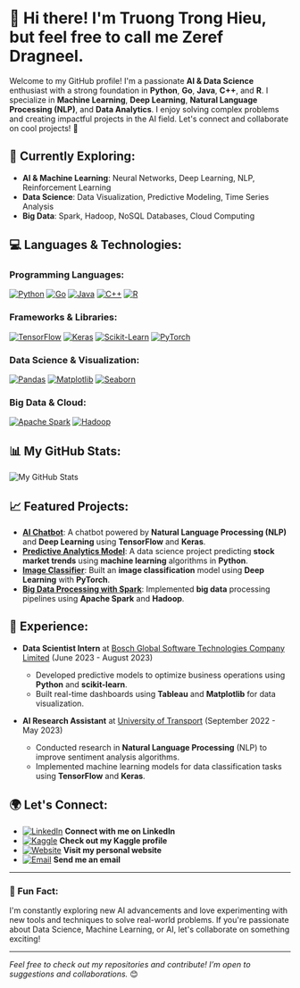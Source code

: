 # 👋 Hi there! I'm Truong Trong Hieu, but feel free to call me Zeref Dragneel.

Welcome to my GitHub profile! I'm a passionate **AI & Data Science** enthusiast with a strong foundation in **Python**, **Go**, **Java**, **C++**, and **R**. I specialize in **Machine Learning**, **Deep Learning**, **Natural Language Processing (NLP)**, and **Data Analytics**. I enjoy solving complex problems and creating impactful projects in the AI field. Let's connect and collaborate on cool projects! 🚀

## 🧠 Currently Exploring:
- **AI & Machine Learning**: Neural Networks, Deep Learning, NLP, Reinforcement Learning
- **Data Science**: Data Visualization, Predictive Modeling, Time Series Analysis
- **Big Data**: Spark, Hadoop, NoSQL Databases, Cloud Computing

## 💻 Languages & Technologies:
### **Programming Languages**:
[![Python](https://img.shields.io/badge/Python-3776AB?style=for-the-badge&logo=python&logoColor=white)](https://www.python.org/)
[![Go](https://img.shields.io/badge/Go-00ADD8?style=for-the-badge&logo=go&logoColor=white)](https://golang.org/)
[![Java](https://img.shields.io/badge/Java-007396?style=for-the-badge&logo=java&logoColor=white)](https://www.java.com/)
[![C++](https://img.shields.io/badge/C++-00599C?style=for-the-badge&logo=cplusplus&logoColor=white)](https://isocpp.org/)
[![R](https://img.shields.io/badge/R-276DC3?style=for-the-badge&logo=r&logoColor=white)](https://www.r-project.org/)

### **Frameworks & Libraries**:
[![TensorFlow](https://img.shields.io/badge/TensorFlow-FF6F00?style=for-the-badge&logo=tensorflow&logoColor=white)](https://www.tensorflow.org/)
[![Keras](https://img.shields.io/badge/Keras-D00000?style=for-the-badge&logo=keras&logoColor=white)](https://keras.io/)
[![Scikit-Learn](https://img.shields.io/badge/Scikit--Learn-F7931E?style=for-the-badge&logo=scikit-learn&logoColor=white)](https://scikit-learn.org/)
[![PyTorch](https://img.shields.io/badge/PyTorch-EE4C2C?style=for-the-badge&logo=pytorch&logoColor=white)](https://pytorch.org/)

### **Data Science & Visualization**:
[![Pandas](https://img.shields.io/badge/Pandas-150458?style=for-the-badge&logo=pandas&logoColor=white)](https://pandas.pydata.org/)
[![Matplotlib](https://img.shields.io/badge/Matplotlib-003C5A?style=for-the-badge&logo=matplotlib&logoColor=white)](https://matplotlib.org/)
[![Seaborn](https://img.shields.io/badge/Seaborn-9E6A88?style=for-the-badge&logo=seaborn&logoColor=white)](https://seaborn.pydata.org/)

### **Big Data & Cloud**:
[![Apache Spark](https://img.shields.io/badge/Apache_Spark-E25A1C?style=for-the-badge&logo=apache-spark&logoColor=white)](https://spark.apache.org/)
[![Hadoop](https://img.shields.io/badge/Hadoop-66CCFF?style=for-the-badge&logo=apache-hadoop&logoColor=white)](http://hadoop.apache.org/)

## 📊 My GitHub Stats:
![My GitHub Stats](https://github-readme-stats.vercel.app/api?username=YourGitHubUsername&show_icons=true&count_private=true&hide=prs&theme=tokyonight)

## 📈 Featured Projects:
- [**AI Chatbot**](https://github.com/YourGitHubUsername/ai-chatbot): A chatbot powered by **Natural Language Processing (NLP)** and **Deep Learning** using **TensorFlow** and **Keras**.
- [**Predictive Analytics Model**](https://github.com/YourGitHubUsername/predictive-analytics): A data science project predicting **stock market trends** using **machine learning** algorithms in **Python**.
- [**Image Classifier**](https://github.com/YourGitHubUsername/image-classifier): Built an **image classification** model using **Deep Learning** with **PyTorch**.
- [**Big Data Processing with Spark**](https://github.com/YourGitHubUsername/big-data-spark): Implemented **big data** processing pipelines using **Apache Spark** and **Hadoop**.

## 💼 Experience:
- **Data Scientist Intern** at [Bosch Global Software Technologies Company Limited](https://company-website.com) (June 2023 - August 2023)
  - Developed predictive models to optimize business operations using **Python** and **scikit-learn**.
  - Built real-time dashboards using **Tableau** and **Matplotlib** for data visualization.

- **AI Research Assistant** at [University of Transport](https://university-website.com) (September 2022 - May 2023)
  - Conducted research in **Natural Language Processing** (NLP) to improve sentiment analysis algorithms.
  - Implemented machine learning models for data classification tasks using **TensorFlow** and **Keras**.

## 🌍 Let's Connect:
- [![LinkedIn](https://img.shields.io/badge/LinkedIn-0A66C2?style=for-the-badge&logo=linkedin&logoColor=white)](https://www.linkedin.com/in/your-linkedin) **Connect with me on LinkedIn**
- [![Kaggle](https://img.shields.io/badge/Kaggle-20BEFF?style=for-the-badge&logo=kaggle&logoColor=white)](https://www.kaggle.com/your-kaggle) **Check out my Kaggle profile**
- [![Website](https://img.shields.io/badge/Website-FF5733?style=for-the-badge&logo=google-chrome&logoColor=white)](https://your-website.com) **Visit my personal website**
- [![Email](https://img.shields.io/badge/Email-D14836?style=for-the-badge&logo=gmail&logoColor=white)](mailto:your.email@example.com) **Send me an email**

---

### 🚀 Fun Fact:
I'm constantly exploring new AI advancements and love experimenting with new tools and techniques to solve real-world problems. If you're passionate about Data Science, Machine Learning, or AI, let's collaborate on something exciting!

---

*Feel free to check out my repositories and contribute! I’m open to suggestions and collaborations.* 😊
